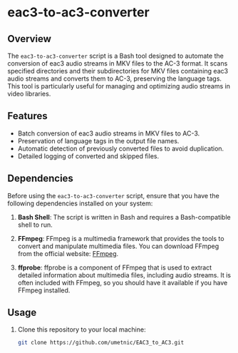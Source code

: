 # eac3-to-ac3-converter

## Overview

The `eac3-to-ac3-converter` script is a Bash tool designed to automate the conversion of eac3 audio streams in MKV files to the AC-3 format. It scans specified directories and their subdirectories for MKV files containing eac3 audio streams and converts them to AC-3, preserving the language tags. This tool is particularly useful for managing and optimizing audio streams in video libraries.

## Features

- Batch conversion of eac3 audio streams in MKV files to AC-3.
- Preservation of language tags in the output file names.
- Automatic detection of previously converted files to avoid duplication.
- Detailed logging of converted and skipped files.

## Dependencies

Before using the `eac3-to-ac3-converter` script, ensure that you have the following dependencies installed on your system:

1. **Bash Shell**: The script is written in Bash and requires a Bash-compatible shell to run.

2. **FFmpeg**: FFmpeg is a multimedia framework that provides the tools to convert and manipulate multimedia files. You can download FFmpeg from the official website: [FFmpeg](https://www.ffmpeg.org/download.html).

3. **ffprobe**: ffprobe is a component of FFmpeg that is used to extract detailed information about multimedia files, including audio streams. It is often included with FFmpeg, so you should have it available if you have FFmpeg installed.

## Usage

1. Clone this repository to your local machine:

   ```bash
   git clone https://github.com/umetnic/EAC3_to_AC3.git
